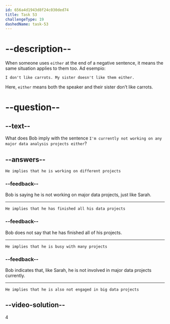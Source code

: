 ```yaml
---
id: 656a4d1943d8f24c030ded74
title: Task 53
challengeType: 19
dashedName: task-53
---
```


# --description--

When someone uses `either` at the end of a negative sentence, it means the same situation applies to them too. Ad esempio:

`I don't like carrots. My sister doesn't like them either.`

Here, `either` means both the speaker and their sister don’t like carrots.

# --question--

## --text--

What does Bob imply with the sentence `I'm currently not working on any major data analysis projects either`?

## --answers--

`He implies that he is working on different projects`

### --feedback--

Bob is saying he is not working on major data projects, just like Sarah.

---

`He implies that he has finished all his data projects`

### --feedback--

Bob does not say that he has finished all of his projects.

---

`He implies that he is busy with many projects`

### --feedback--

Bob indicates that, like Sarah, he is not involved in major data projects currently.

---

`He implies that he is also not engaged in big data projects`

## --video-solution--

4
